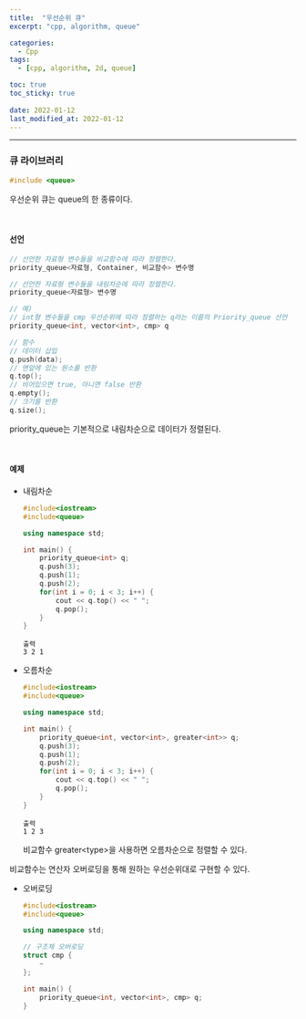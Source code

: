 ```yaml
---
title:  "우선순위 큐"
excerpt: "cpp, algorithm, queue"

categories:
  - Cpp
tags:
  - [cpp, algorithm, 2d, queue]

toc: true
toc_sticky: true
 
date: 2022-01-12
last_modified_at: 2022-01-12
---  
```


***

### 큐 라이브러리

```cpp
#include <queue>
```

우선순위 큐는 queue의 한 종류이다.  

<br>

#### 선언

```cpp
// 선언한 자료형 변수들을 비교함수에 따라 정렬한다. 
priority_queue<자료형, Container, 비교함수> 변수명

// 선언한 자료형 변수들을 내림차순에 따라 정렬한다. 
priority_queue<자료형> 변수명

// 예)
// int형 변수들을 cmp 우선순위에 따라 정렬하는 q라는 이름의 Priority_queue 선언
priority_queue<int, vector<int>, cmp> q

// 함수
// 데이터 삽입
q.push(data);
// 맨앞에 있는 원소를 반환
q.top();
// 비어있으면 true, 아니면 false 반환
q.empty();
// 크기를 반환
q.size();
```

priority_queue는 기본적으로 내림차순으로 데이터가 정렬된다. 

<br>

#### 예제

* 내림차순

	```cpp
	#include<iostream>
	#include<queue>

	using namespace std;

	int main() {
		priority_queue<int> q;
		q.push(3);
		q.push(1);
		q.push(2);
		for(int i = 0; i < 3; i++) {
			cout << q.top() << " ";
			q.pop();
		}
	}
	```

	```
	출력
	3 2 1
	```

* 오름차순

	```cpp
	#include<iostream>
	#include<queue>

	using namespace std;

	int main() {
		priority_queue<int, vector<int>, greater<int>> q;
		q.push(3);
		q.push(1);
		q.push(2);
		for(int i = 0; i < 3; i++) {
			cout << q.top() << " ";
			q.pop();
		}
	}
	```

	```
	출력
	1 2 3
	```

	비교함수 greater\<type\>을 사용하면 오름차순으로 정렬할 수 있다.  

비교함수는 연산자 오버로딩을 통해 원하는 우선순위대로 구현할 수 있다.  

* 오버로딩

	```cpp
	#include<iostream>
	#include<queue>

	using namespace std;

	// 구조체 오버로딩
	struct cmp {
		~
	};

	int main() {
		priority_queue<int, vector<int>, cmp> q;
	}
	```


